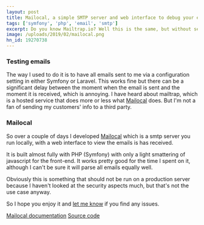 ```yaml
--- 
layout: post
title: Mailocal, a simple SMTP server and web interface to debug your emails
tags: ['symfony', 'php', 'email', 'smtp']
excerpt: Do you know Mailtrap.io? Well this is the same, but without sending (possibly) confidential data to a third party
image: /uploads/2019/02/mailocal.png
hn_id: 19270738
---
```


### Testing emails

The way I used to do it is to have all emails sent to me via a configuration setting in either Symfony or Laravel. This works fine but there can be a significant delay between the moment when the email is sent and the moment it is received, which is annoying. I have heard about mailtrap, which is a hosted service that does more or less what [Mailocal](https://mailocal.jfoucher.com) does. But I'm not a fan of sending my customers' info to a third party.

### Mailocal

So over a couple of days I developed [Mailocal](https://mailocal.jfoucher.com) which is a smtp server you run locally, with a web interface to view the emails is has received.

It is built almost fully with PHP (Symfony) with only a light smattering of javascript for the front-end.
It works pretty good for the time I spent on it, although I can't be sure it will parse all emails equally well.

Obviously this is something that should not be run on a production server because I haven't looked at the security aspects much, but that's not the use case anyway.

So I hope you enjoy it and [let me know](mailto:jfoucher@gmail.com) if you find any issues.

[Mailocal documentation](https://mailocal.jfoucher.com)
[Source code](https://github.com/jfoucher/mailocal)